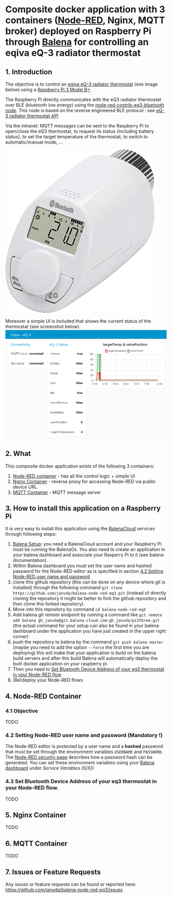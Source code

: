 # Composite docker application with 3 containers ([Node-RED](https://nodered.org/), Nginx, MQTT broker) deployed on Raspberry Pi through [Balena](https://www.balena.io) for controlling an eqiva eQ-3 radiator thermostat 
## 1. Introduction
The objective is to control an [eqiva eQ-3 radiator thermostat](https://www.eq-3.com/products/eqiva/bluetooth-smart-radiator-thermostat.html) (see image below) using a [Raspberry Pi 3 Model B+](https://www.raspberrypi.org/products/raspberry-pi-3-model-b-plus/).

The Raspberry Pi directly communicates with the eQ3 radiator thermostat over BLE (bluetooth low energy) using the [node-red-contrib-eq3-bluetooth node](https://github.com/alikh31/node-red-contrib-eq3-bluetooth).  This node is based on the reverse engineered BLE protocol : see [eQ-3 radiator thermostat API](https://github.com/Heckie75/eQ-3-radiator-thermostat/blob/master/eq-3-radiator-thermostat-api.md)

Via the intranet: MQTT messages can be sent to the Raspberry Pi to open/close the eQ3 thermostat, to request its status (including battery status), to set the target temperature of the thermostat, to switch to automatic/manual mode, ...

![eqiva eQ-3 bluetooth](./eqiva_eQ-3.jpg)

Moreover a simple UI is included that shows the current status of the thermostat (see screenshot below).
![simple UI to get current status](./eq3_nodered_dashboard_01.jpg)

## 2. What
This composite docker application exists of the following 3 containers:
1. [Node-RED container](#4-node-red-container) - has all the control logic + simple UI
2. [Nginx Container](#5-nginx-container) - reverse proxy for accessing Node-RED via public device URL.
3. [MQTT Container](#6-mqtt-container) - MQTT message server
## 3. How to install this application on a Raspberry Pi
It is very easy to install this application using the [BalenaCloud](https://www.balena.io/) services through following steps:
1. [Balena Setup](https://www.balena.io/): you need a BalenaCloud account and your Raspberry Pi must be running the BalenaOs.  You also need to create an application in your balena dashboard and associate your Rasperry Pi to it (see balena documentation).
2. Within Balena dashboard you must set the user name and hashed password for the Node-RED editor as is specified in section [4.2 Setting Node-RED user name and password](#42-setting-node-red-user-name-and-password-mandatory-)
3. clone this github repository (this can be done on any device where git is installed) through the following command `git clone https://github.com/janvda/balena-node-red-eq3.git` (instead of directly cloning the repository it might be better to fork the github repository and then clone this forked repository).
4. Move into this repository by command `cd balena-node-red-eq3`
5. Add balena git remote endpoint by running a command like `git remote add balena gh_janvda@git.balena-cloud.com:gh_janvda/pi3three.git` (the actual command for your setup can also be found in your balena dashboard under the application you have just created in the upper right corner)
6. push the repository to balena by the command `git push balena master` (maybe you need to add the option `--force` the first time you are deploying) this will make that your application is build on the balena build servers and after this build Balena will automatically deploy the built docker application on your raspberry pi.
7. Then you need to [Set Bluetooth Device Address of your eq3 thermostat in your Node-RED flow](#43-set-ble-mac-address-of-your-eq3-thermostat-in-your-node-red-flow)
8. (Re)deploy your Node-RED flows

## 4. Node-RED Container
### 4.1 Objective
TODO
### 4.2 Setting Node-RED user name and password (Mandatory !)
The Node-RED editor is protected by a user name and a **hashed** password that must be set through the environment variables `USERNAME` and  `PASSWORD`. The [Node-RED security page](https://nodered.org/docs/security) describes how a password hash can be generated.  You can set these environment variables using your [Balena dashboard](https://dashboard.balena-cloud.com) under
 *Service Variables (S(X))*
### 4.3 Set Bluetooth Device Address of your eq3 thermostat in your Node-RED flow.
TODO
## 5. Nginx Container
TODO
## 6. MQTT Container
TODO
## 7. Issues or Feature Requests
Any issues or feature requests can be found or reported here: https://github.com/janvda/balena-node-red-eq3/issues
